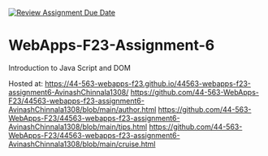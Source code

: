 [![Review Assignment Due Date](https://classroom.github.com/assets/deadline-readme-button-24ddc0f5d75046c5622901739e7c5dd533143b0c8e959d652212380cedb1ea36.svg)](https://classroom.github.com/a/b9NC0g7h)
# WebApps-F23-Assignment-6
Introduction to Java Script and DOM

Hosted at: https://44-563-webapps-f23.github.io/44563-webapps-f23-assignment6-AvinashChinnala1308/  https://github.com/44-563-WebApps-F23/44563-webapps-f23-assignment6-AvinashChinnala1308/blob/main/author.html   https://github.com/44-563-WebApps-F23/44563-webapps-f23-assignment6-AvinashChinnala1308/blob/main/tips.html   https://github.com/44-563-WebApps-F23/44563-webapps-f23-assignment6-AvinashChinnala1308/blob/main/cruise.html
